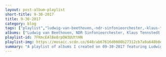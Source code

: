 ```yaml
---
layout: post-album-playlist
short-title: 9-30-2017
title: 9-30-2017
category: blog
tags: ["playlist","ludwig-van-beethoven,-ndr-sinfonieorchester,-klaus-tennstedt","desmond-dekker-&-the-aces","alton-ellis","prince-buster","the-rulers","derrick-morgan","joe-white","hazel-&-the-jolly-boys,-the-fugitives","spanishtonians","clancy-eccles","alton-ellis","desmond-dekker-&-the-aces","the-valentines","the-rulers","the-valentines","the-heptones","alton-ellis-&-the-flames","the-wailers","the-baba-brooks-band","the-rio-grandes","the-ethiopians","prince-buster","count-lasher,-lynn-taitt,-the-baba-brooks-band","prince-buster","the-clarendonians","alton-ellis-&-the-flames,-the-baba-brooks-band","desmond-dekker-&-the-aces","hugh-godfrey","lloyd-robinson","prince-buster","various-artists","lynn-taitt-&-the-comets","various-artists","prince-buster","derrick-morgan","lee-scratch-perry,-the-sensations","various-artists","desmond-dekker-&-the-aces","sonny-burke","junior-smith","dandy","various-artists","day-wave","black-cobra","wesley-sprayue","nigel-westlake,-melbourne-symphony-orchestra","panic!-at-the-disco","eric-prydz"]
albums: ["Ludwig van Beethoven, NDR Sinfonieorchester, Klaus Tennstedt - Beethoven: Symphony No. 3 in E-Flat Major, Op. 55 Eroica & Coriolan Overture, Op. 62","Desmond Dekker & The Aces - 007: The Best Of Desmond Dekker","Alton Ellis - Mr Soul Of Jamaica - Greatest Hits","Prince Buster - Prince Buster - Fabulous Greatest Hits [Diamond Range]","The Rulers - Trojan Presents: Ska","Derrick Morgan - The Trojan Rude Boy Collection","Joe White - Trojan Presents: Mod Ska","Hazel & The Jolly Boys, The Fugitives - The Trojan Rude Boy Collection","Spanishtonians - Trojan Presents: Ska","Clancy Eccles - The Trojan Rude Boy Collection","Alton Ellis - Mr Soul Of Jamaica - Greatest Hits","Desmond Dekker & The Aces - The Best of Desmond Dekker","The Valentines - The Trojan Rude Boy Collection","The Rulers - Trojan Presents: Mod Ska","The Valentines - The Trojan Rude Boy Collection","The Heptones - Peace and Harmony: The Trojan Anthology","Alton Ellis & The Flames - Treasure Isle Presents Rock Steady","The Wailers - Songs Of Freedom","The Baba Brooks Band - Treasure Isle Presents: Ska","The Rio Grandes - The Trojan Rude Boy Collection","The Ethiopians - Studio One Ska Fever! More Ska Sounds from Sir Coxsone's Downbeat 1962-65","Prince Buster - Prince Buster - Fabulous Greatest Hits [Diamond Range]","Count Lasher, Lynn Taitt, The Baba Brooks Band - The Trojan Rude Boy Collection","Prince Buster - Ska and Rocksteady Collection, Vol. 1","The Clarendonians - Studio One Ska Fever! More Ska Sounds from Sir Coxsone's Downbeat 1962-65","Alton Ellis & The Flames, The Baba Brooks Band - Treasure Isle Presents Ska","Desmond Dekker & The Aces - The Best of Desmond Dekker","Hugh Godfrey - Studio One Ska Fever! More Ska Sounds from Sir Coxsone's Downbeat 1962-65","Lloyd Robinson - The Trojan Rude Boy Collection","Prince Buster - Ska and Rocksteady Collection, Vol. 1","Various Artists - The Trojan Rude Boy Collection","Lynn Taitt & The Comets - Trojan Presents Mod Ska","Various Artists - The Trojan Rude Boy Collection","Prince Buster - Prince Buster - Fabulous Greatest Hits [Diamond Range]","Derrick Morgan - The Trojan Rude Boy Collection","Lee Scratch Perry, The Sensations - I Am the Upsetter - The Story of the Lee Scratch Perry Golden Years","Various Artists - The Trojan Rude Boy Collection","Desmond Dekker & The Aces - The Best of Desmond Dekker","Sonny Burke - Trojan Presents: Mod Ska","Junior Smith - Trojan Presents Mod Ska","Dandy - Trojan Presents: Classic Reggae - The Soundtrack to Jamaica","Various Artists - Mr Soul of Jamaica","Day Wave - The Days We Had","Black Cobra - Imperium Simulacra","Wesley Sprayue - Zelda: Ocarina of Time - Piano","Nigel Westlake, Melbourne Symphony Orchestra - Babe: Orchestral Soundtrack","Panic! At The Disco - Vices & Virtues","Eric Prydz - Opus"]
playlist-id: 7FKmcEAlBe8rpDW3UUttHN
playlist-img: https://mosaic.scdn.co/640/ab67616d0000b27312cb7a9a648b0ef79e7e9d31ab67616d0000b2732ec1d3af32cb06eb27ded350ab67616d0000b273984fb7e39cf364e625a68dfeab67616d0000b273ffa60387cc86dca0d6a23f36
summary: "A playlist of albums I created on 09-30-2017 featuring Ludwig van Beethoven, NDR Sinfonieorchester, Klaus Tennstedt, Desmond Dekker & The Aces, Alton Ellis, Prince Buster, The Rulers, Derrick Morgan, Joe White, Hazel & The Jolly Boys, The Fugitives, Spanishtonians, Clancy Eccles, Alton Ellis, Desmond Dekker & The Aces, The Valentines, The Rulers, The Valentines, The Heptones, Alton Ellis & The Flames, The Wailers, The Baba Brooks Band, The Rio Grandes, The Ethiopians, Prince Buster, Count Lasher, Lynn Taitt, The Baba Brooks Band, Prince Buster, The Clarendonians, Alton Ellis & The Flames, The Baba Brooks Band, Desmond Dekker & The Aces, Hugh Godfrey, Lloyd Robinson, Prince Buster, Various Artists, Lynn Taitt & The Comets, Various Artists, Prince Buster, Derrick Morgan, Lee Scratch Perry, The Sensations, Various Artists, Desmond Dekker & The Aces, Sonny Burke, Junior Smith, Dandy, Various Artists, Day Wave, Black Cobra, Wesley Sprayue, Nigel Westlake, Melbourne Symphony Orchestra, Panic! At The Disco, and Eric Prydz."
---
```


